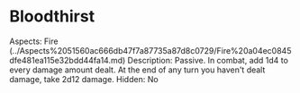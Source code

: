 # Bloodthirst

Aspects: Fire (../Aspects%2051560ac666db47f7a87735a87d8c0729/Fire%20a04ec0845dfe481ea115e32bdd44fa14.md)
Description: Passive. In combat, add 1d4 to every damage amount dealt. At the end of any turn you haven't dealt damage, take 2d12 damage.
Hidden: No